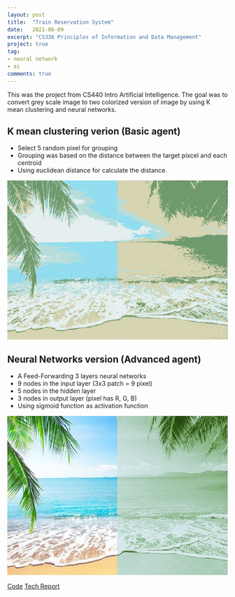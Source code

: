 ```yaml
---
layout: post
title:  "Train Reservation System"
date:   2021-06-09
excerpt: "CS336 Principles of Information and Data Management"
project: true
tag:
- neural network
- ai
comments: true
---
```

This was the project from CS440 Intro Artificial Intelligence. The goal was to convert grey scale image to two colorized version of image by using K mean clustering and neural networks.

## K mean clustering verion (Basic agent)
* Select 5 random pixel for grouping
* Grouping was based on the distance between the target pixcel and each centroid
* Using euclidean distance for calculate the distance.

![](../assets/img/basic1.png)

## Neural Networks version (Advanced agent)
* A Feed-Forwarding 3 layers neural networks
* 9 nodes in the input layer (3x3 patch = 9 pixel)
* 5 nodes in the hidden layer
* 3 nodes in output layer (pixel has R, G, B)
* Using sigmoid function as activation function

![](../assets/img/advanced1.png)

<div markdown="0">
    <a href="https://github.com/Norden-Tenzin/440ArtificialIntelligence/tree/master/COLORIZATION" class="btn">Code</a>
    <a href="https://github.com/Norden-Tenzin/440ArtificialIntelligence/blob/master/COLORIZATION/Report4_sk1998_tn266.pdf" class="btn">Tech Report</a>
</div>
